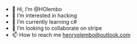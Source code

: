 - 👋 Hi, I’m @HOlembo
- 👀 I’m interested in hacking
- 🌱 I’m currently learning c#
- 💞️ I’m looking to collaborate on stripe
- 📫 How to reach me henryolembo@outlook.com

<!---
HOlembo/HOlembo is a ✨ special ✨ repository because its `README.md` (this file) appears on your GitHub profile.
You can click the Preview link to take a look at your changes.
--->
